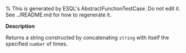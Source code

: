 % This is generated by ESQL's AbstractFunctionTestCase. Do not edit it. See ../README.md for how to regenerate it.

**Description**

Returns a string constructed by concatenating `string` with itself the specified `number` of times.


